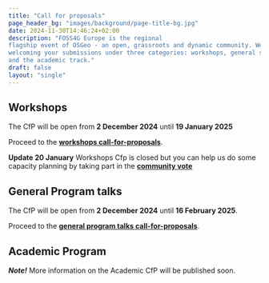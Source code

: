 ```yaml
---
title: "Call for proposals"
page_header_bg: "images/background/page-title-bg.jpg"
date: 2024-11-30T14:46:24+02:00
description: "FOSS4G Europe is the regional
flagship event of OSGeo - an open, grassroots and dynamic community. We are
welcoming your submissions under three categories: workshops, general sessions,
and the academic track."
draft: false
layout: "single"
---
```


## Workshops
The CfP will be open from **2 December 2024** until **19 January 2025**

Proceed to the [**workshops call-for-proposals**](/call-for-proposals/workshops/).

**Update 20 January**
Workshops Cfp is closed but you can help us do some capacity planning by
taking part in the
[**community vote**](https://talks.osgeo.org/foss4g-europe-2025-workshops/p/voting/signup/)

## General Program talks
The CfP will be open from **2 December 2024** until **16 February 2025**.

Proceed to the [**general program talks call-for-proposals**](/call-for-proposals/general-program/).

## Academic Program
**_Note!_** More information on the Academic CfP will be published soon.
